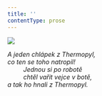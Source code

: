 ```yaml
---
title: ''
contentType: prose
---
```


<section>

![](../Images/073.jpg)

_A jeden chlápek z Thermopyl,  
co ten se toho natropil!  
         Jednou si po robotě  
         chtěl vařit vejce v botě,  
a tak ho hnali z Thermopyl._

</section>
